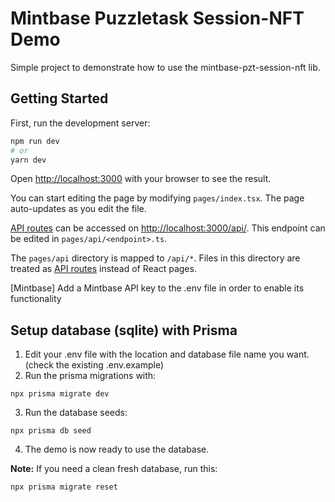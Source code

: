# Mintbase Puzzletask Session-NFT Demo

Simple project to demonstrate how to use the mintbase-pzt-session-nft lib.

## Getting Started

First, run the development server:

```bash
npm run dev
# or
yarn dev
```

Open [http://localhost:3000](http://localhost:3000) with your browser to see the result.

You can start editing the page by modifying `pages/index.tsx`. The page auto-updates as you edit the file.

[API routes](https://nextjs.org/docs/api-routes/introduction) can be accessed on [http://localhost:3000/api/<endpoint>](http://localhost:3000/api/<endpoint>). This endpoint can be edited in `pages/api/<endpoint>.ts`.

The `pages/api` directory is mapped to `/api/*`. Files in this directory are treated as [API routes](https://nextjs.org/docs/api-routes/introduction) instead of React pages.

[Mintbase]
Add a Mintbase API key to the .env file in order to enable its functionality

## Setup database (sqlite) with Prisma

1. Edit your .env file with the location and database file name you want. (check the existing .env.example)
2. Run the prisma migrations with:

```
npx prisma migrate dev
```

3. Run the database seeds:

```
npx prisma db seed
```

4. The demo is now ready to use the database.

**Note:** If you need a clean fresh database, run this:

```
npx prisma migrate reset
```
